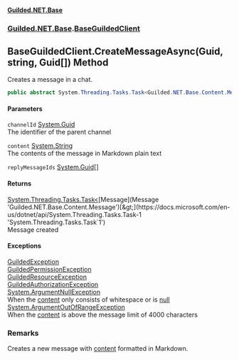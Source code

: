 
#### [Guilded.NET.Base](Guilded_NET_Base 'Guilded_NET_Base')
### [Guilded.NET.Base](Guilded_NET_Base#Guilded_NET_Base 'Guilded.NET.Base').[BaseGuildedClient](BaseGuildedClient 'Guilded.NET.Base.BaseGuildedClient')
## BaseGuildedClient.CreateMessageAsync(Guid, string, Guid[]) Method
Creates a message in a chat.  
```csharp
public abstract System.Threading.Tasks.Task<Guilded.NET.Base.Content.Message> CreateMessageAsync(System.Guid channelId, string content, params System.Guid[] replyMessageIds);
```

#### Parameters
<a name='Guilded_NET_Base_BaseGuildedClient_CreateMessageAsync(System_Guid_string_System_Guid__)_channelId'></a>
`channelId` [System.Guid](https://docs.microsoft.com/en-us/dotnet/api/System.Guid 'System.Guid')  
The identifier of the parent channel
  
<a name='Guilded_NET_Base_BaseGuildedClient_CreateMessageAsync(System_Guid_string_System_Guid__)_content'></a>
`content` [System.String](https://docs.microsoft.com/en-us/dotnet/api/System.String 'System.String')  
The contents of the message in Markdown plain text
  
<a name='Guilded_NET_Base_BaseGuildedClient_CreateMessageAsync(System_Guid_string_System_Guid__)_replyMessageIds'></a>
`replyMessageIds` [System.Guid](https://docs.microsoft.com/en-us/dotnet/api/System.Guid 'System.Guid')[[]](https://docs.microsoft.com/en-us/dotnet/api/System.Array 'System.Array')  
  

#### Returns
[System.Threading.Tasks.Task&lt;](https://docs.microsoft.com/en-us/dotnet/api/System.Threading.Tasks.Task-1 'System.Threading.Tasks.Task`1')[Message](Message 'Guilded.NET.Base.Content.Message')[&gt;](https://docs.microsoft.com/en-us/dotnet/api/System.Threading.Tasks.Task-1 'System.Threading.Tasks.Task`1')  
Message created

#### Exceptions
[GuildedException](GuildedException 'Guilded.NET.Base.GuildedException')  
[GuildedPermissionException](GuildedPermissionException 'Guilded.NET.Base.GuildedPermissionException')  
[GuildedResourceException](GuildedResourceException 'Guilded.NET.Base.GuildedResourceException')  
[GuildedAuthorizationException](GuildedAuthorizationException 'Guilded.NET.Base.GuildedAuthorizationException')  
[System.ArgumentNullException](https://docs.microsoft.com/en-us/dotnet/api/System.ArgumentNullException 'System.ArgumentNullException')  
When the [content](BaseGuildedClient_CreateMessageAsync(Guid_string_Guid__)#Guilded_NET_Base_BaseGuildedClient_CreateMessageAsync(System_Guid_string_System_Guid__)_content 'Guilded.NET.Base.BaseGuildedClient.CreateMessageAsync(System.Guid, string, System.Guid[]).content') only consists of whitespace or is [null](https://docs.microsoft.com/en-us/dotnet/csharp/language-reference/keywords/null 'https://docs.microsoft.com/en-us/dotnet/csharp/language-reference/keywords/null')
[System.ArgumentOutOfRangeException](https://docs.microsoft.com/en-us/dotnet/api/System.ArgumentOutOfRangeException 'System.ArgumentOutOfRangeException')  
When the [content](BaseGuildedClient_CreateMessageAsync(Guid_string_Guid__)#Guilded_NET_Base_BaseGuildedClient_CreateMessageAsync(System_Guid_string_System_Guid__)_content 'Guilded.NET.Base.BaseGuildedClient.CreateMessageAsync(System.Guid, string, System.Guid[]).content') is above the message limit of 4000 characters
### Remarks
Creates a new message with [content](BaseGuildedClient_CreateMessageAsync(Guid_string_Guid__)#Guilded_NET_Base_BaseGuildedClient_CreateMessageAsync(System_Guid_string_System_Guid__)_content 'Guilded.NET.Base.BaseGuildedClient.CreateMessageAsync(System.Guid, string, System.Guid[]).content') formatted in Markdown.
